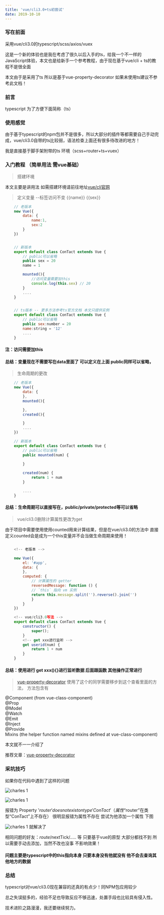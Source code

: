 ```yaml
---
title: 'vue/cli3.0+ts初尝试'
date: 2019-10-10
---
```


### 写在前面

采用vue/cli3.0的typescript/scss/axios/vuex

这是一个新的体验也是我在考虑了很久以后入手的ts，给我一个不一样的JavaScript体验，本文也是给新手一个参考教程，由于现在基于vue/cli + ts的教程不是很全面

本文由于是采用了ts 所以是基于vue-property-decorator 如果未使用ts建议不参考此文档！

### 前言

typescript 为了方便下面简称（ts）

### 使用感觉

由于基于typescript的npm包并不是很多，所以大部分的插件等都需要自己手动完成，vue/cli3.0自带的ts比较弱，语法检查上面还有很多待改进的地方！

我是直接基于脚手架附带的ts 环境（scss+router+ts+vuex）

### 入门教程 （简单用法 需vue基础）

>搭建环境 

本文主要是讲用法 如需搭建环境请前往地址[vue/cli官网](https://cli.vuejs.org/guide/creating-a-project.html#vue-create)

>定义变量 --标签访问不变 {{name}} {{sex}}
```javascript
    // 老版本
    new Vue({
        data: {
            name:1,
            sex:2
        }
    })


    // 新版本
    export default class ConTact extends Vue {
        // public可以省略
        public sex = 20
        name = 1

        mounted(){
            //访问变量需要加this
            console.log(this.sex) // 20
        }
        ....
    }


    // ts版本 -- 更多方法参考ts官方文档 本文只提供实例
    export default class ConTact extends Vue {
        // public可以省略
        public sex:number = 20
        name:string = '12'
        ....
    }
```
#### 注：访问需要加this #####
#### 总结：变量现在不需要写在data里面了 可以定义在上面 public同样可以省略， ####


>生命周期的更改
```javascript
    // 老版本
    new Vue({
        data: {
        },
        mounted(){

        },
        created(){

        }
        ....
    })

    // 新版本
    export default class ConTact extends Vue {
        // public可以省略
        public mounted(num) {
            
        }

        created(num) {
            return 1 + num
        }

        ....
    }
```

#### 总结：生命周期可以直接写在，public/private/protected等可以省略 ####

> vue/cli3.0删除计算属性更改为get

   由于项目中需要使用使用counted用来计算结果，但是在vue/cli3.0的方法中 直接定义counted会是成为一个this变量并不会当做生命周期来使用！
```javascript

    <!-- 老版本 -->

    new Vue({
        el: '#app',
        data: {
        },
        computed: {
            // 计算属性的 getter
            reversedMessage: function () {
            // `this` 指向 vm 实例
            return this.message.split('').reverse().join('')
            }
        }
    })

    <!-- vue/cli3.0写法 -->
    export default class ConTact extends Vue {
        constructor() {
            super();
        }
        <!-- get xxx进行监听 -->
        get userid(num) {
            return 1 + num
        }
    }
```
#### 总结：使用进行 get xxx(){}进行监听数据 后面跟函数 其他操作正常进行 ####


> [vue-property-decorator](https://juejin.im/post/5c173a84f265da610e7ffe44) 使用了这个的同学需要移步到这个查看里面的方法， 方法包含有

@Component (from vue-class-component) <br/>
@Prop<br/>
@Model<br/>
@Watch<br/>
@Emit<br/>
@Inject<br/>
@Provide<br/>
Mixins (the helper function named mixins defined at vue-class-component)<br/>

本文就不一一介绍了

推荐文章：[vue-property-decorator](https://juejin.im/post/5c173a84f265da610e7ffe44)
  



### 采坑技巧

如果你在代码中遇到了这样的问题

![charles 1](../../src/images/1570699130(1).jpg)

![charles 1](../../src/images/1570699186(1).jpg)

报错为 Property '$router' does not exist on type 'ConTact'（属性“$router”在类型“ConTact”上不存在）
很明显报错为属性不存在 尝试为他添加一个属性 下图

![charles 1](../../src/images/1570699231(1).jpg)
就解决了

相同问题的好友：$route/$nextTick/..... 等 只要基于vue的原型 大部分都找不到 所以需要手动去添加，当然不改也没事 不影响效果！

#### 问题主要是typescript中的this指向本身 只要本身没有他就没有 他不会去查询其他地方的数据 ####
### 总结

typescript对vue/cli3.0现在兼容的还真的有点少！同NPM包应用较少

总之失误挺多的，经验不足也导致反应不够迅速，处置手段也比较具有侵入性。

技术进阶之路漫漫，我还要继续努力。